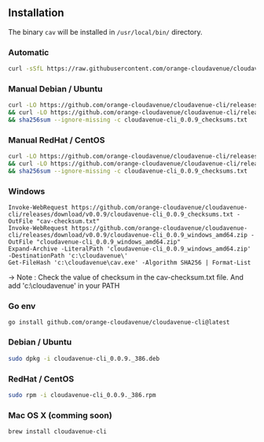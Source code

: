 ## Installation

The binary `cav` will be installed in `/usr/local/bin/` directory. 

### Automatic
```bash
curl -sSfL https://raw.githubusercontent.com/orange-cloudavenue/cloudavenue-cli/main/scripts/install.sh | sudo sh
```

### Manual Debian / Ubuntu
```bash
curl -LO https://github.com/orange-cloudavenue/cloudavenue-cli/releases/download/v0.0.9/cloudavenue-cli_0.0.9_checksums.txt \
&& curl -LO https://github.com/orange-cloudavenue/cloudavenue-cli/releases/download/v0.0.9/cloudavenue-cli_0.0.9_386.deb \
&& sha256sum --ignore-missing -c cloudavenue-cli_0.0.9_checksums.txt
```

### Manual RedHat / CentOS
```bash
curl -LO https://github.com/orange-cloudavenue/cloudavenue-cli/releases/download/v0.0.9/cloudavenue-cli_0.0.9_checksums.txt \
&& curl -LO https://github.com/orange-cloudavenue/cloudavenue-cli/releases/download/v0.0.9/cloudavenue-cli_0.0.9_386.rpm \
&& sha256sum --ignore-missing -c cloudavenue-cli_0.0.9_checksums.txt
```

### Windows
```shell
Invoke-WebRequest https://github.com/orange-cloudavenue/cloudavenue-cli/releases/download/v0.0.9/cloudavenue-cli_0.0.9_checksums.txt -OutFile "cav-checksum.txt"
Invoke-WebRequest https://github.com/orange-cloudavenue/cloudavenue-cli/releases/download/v0.0.9/cloudavenue-cli_0.0.9_windows_amd64.zip -OutFile "cloudavenue-cli_0.0.9_windows_amd64.zip"
Expand-Archive -LiteralPath 'cloudavenue-cli_0.0.9_windows_amd64.zip' -DestinationPath 'c:\cloudavenue\' 
Get-FileHash 'c:\cloudavenue\cav.exe' -Algorithm SHA256 | Format-List
```

 -> Note : Check the value of checksum in the cav-checksum.txt file. And add 'c:\cloudavenue\' in your PATH

### Go env
```shell
go install github.com/orange-cloudavenue/cloudavenue-cli@latest
```

### Debian / Ubuntu

```bash
sudo dpkg -i cloudavenue-cli_0.0.9._386.deb
```

### RedHat / CentOS

```bash
sudo rpm -i cloudavenue-cli_0.0.9._386.rpm
```

### Mac OS X (comming soon)

```bash
brew install cloudavenue-cli
```